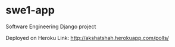 # swe1-app
Software Engineering Django project

Deployed on Heroku
Link: http://akshatshah.herokuapp.com/polls/
